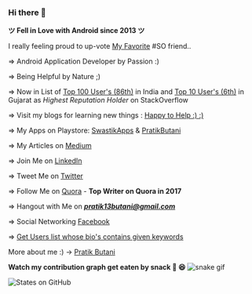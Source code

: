 ### Hi there 👋


**ツ Fell in Love with Android since 2013 ツ**

I really feeling proud to up-vote [My Favorite][1] #SO friend..

=> Android Application Developer by Passion :)

=> Being Helpful by Nature ;)

=> Now in List of  [Top 100 User's (86th)][2] in India and [Top 10 User's (6th)][3] in Gujarat as *Highest Reputation Holder* on StackOverflow

=> Visit my blogs for learning new things : [Happy to Help :) :)][4]

=> My Apps on Playstore: [SwastikApps][5] & [PratikButani][6]

=> My Articles on [Medium][7]

=> Join Me on [LinkedIn][8]

=> Tweet Me on [Twitter][9]

=> Follow Me on [Quora][10] - **Top Writer on Quora in 2017**

=> Hangout with Me on ***pratik13butani@gmail.com***

=> Social Networking [Facebook][11]

=> [Get Users list whose bio's contains given keywords][12]

More about me :) -> [Pratik Butani][13]


**Watch my contribution graph get eaten by snack 🐍 😆**
![snake gif](https://github.com/pratikbutani/pratikbutani/blob/output/github-contribution-grid-snake.svg)



![States on GitHub](https://github-readme-stats.vercel.app/api?username=pratikbutani&show_icons=true&hide_border=true)

  [1]: http://stackoverflow.com/users/current
  [2]: http://data.stackexchange.com/stackoverflow/query/418100/top-300-users-in-india
  [3]: https://data.stackexchange.com/stackoverflow/query/971056/list-of-most-reputed-users-in-a-given-location-case-sensitive?Top=20&Location=Gujarat
  [4]: http://pratikbutani.com
  [5]: https://play.google.com/store/apps/developer?id=SwasTik+Apps
  [6]: https://play.google.com/store/apps/developer?id=Pratik%20Butani
  [7]: https://medium.com/@pratikbutani
  [8]: http://www.linkedin.com/in/pratikbutani
  [9]: https://twitter.com/pratik13butani
  [10]: https://www.quora.com/profile/Pratik-Butani
  [11]: https://www.facebook.com/pratikbutani
  [12]: https://data.stackexchange.com/stackoverflow/query/1114078/get-users-list-whose-bios-contains-given-keywords
  [13]: https://branded.me/pratikbutani

<!--
**pratikbutani/pratikbutani** is a ✨ _special_ ✨ repository because its `README.md` (this file) appears on your GitHub profile.

Here are some ideas to get you started:

-->
